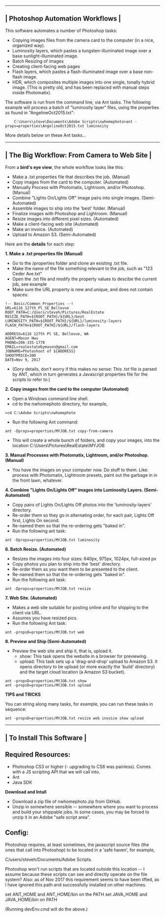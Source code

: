  --------------------------------
| Photoshop Automation Workflows |
 --------------------------------

This software automates a number of Photoshop tasks: 

- Copying images files from the camera card to the computer (in a nice, organized way).
- Luminosity layers, which pastes a tungsten-illuminated image over a base sunlight-illuminated image.
- Batch Resizing of images
- Creating client-facing web pages
- Flash layers, which pastes a flash-illuminated image over a base non-flash image.
- HDR, which composites multiple images into one single, tonally hybrid image. (This is pretty old, and has been replaced with manual steps inside Photomatix).

The software is run from the command line, via Ant tasks.  The following example will process a batch of "luminosity layer" files, using the properties as found in "AngelineOct2015.txt":

```
    C:\Users\steve\Documents\Adobe Scripts\nwhomephoto>ant -props=properties\AngelineOct2015.txt luminosity
```
More details below on these Ant tasks...

 -------------------------------------------
| The Big Workflow: From Camera to Web Site |
 -------------------------------------------

From a **bird's eye view**, the whole workflow looks like this:

- Make a .txt properties file that describes the job. (Manual)
- Copy images from the card to the computer. (Automated)
- Manually Process with Photomatix, Lightroom, and/or Photoshop. (Manual)
- Combine "Lights On/Lights Off" image pairs into single images. (Semi-Automated)
- Assemble images to ship into the 'best' folder. (Manual)
- Finalize images with Photoshop and Lightroom. (Manual)
- Resize images into different pixel sizes. (Automated)
- Make a client-facing web site  (Automated)
- Make an invoice. (Automated)
- Upload to Amazon S3. (Semi-Automated)

Here are the **details** for each step:

**1. Make a .txt properties file (Manual)**

- Go to the /properties folder and clone an existing .txt file. 
- Make the name of the file something relevant to the job, such as "123 Ceder Ave.txt"
- Open the .txt file and modify the property values to descibe the current job, see example
- Make sure the URL property is new and unique, and does not contain spaces:
```
!-- Basic/Common Properties --!
URL=6116_127th_Pl_SE_Bellevue
ROOT_PATH=C:/Users/steveh/Pictures/RealEstate
RESIZE_PATH=${ROOT_PATH}/${URL}/best
LUMINOSITY_PATH=${ROOT_PATH}/${URL}/luminosity-layers
FLASH_PATH=${ROOT_PATH}/${URL}/flash-layers

ADDRESS=6116 127th Pl SE, Bellevue, WA
AGENT=Mason Hwu
PHONE=206-335-1778
EMAIL=realestatebymason@gmail.com
JOBNAME=Photoshoot of ${ADDRESS}
SHOOTPRICE=300
DATE=Nov 9, 2017
```
- (Gory details, don't worry if this makes no sense: This .txt file is parsed by ANT, which in turn generates a Javascript properties file for the scripts to refer to.)

**2. Copy images from the card to the computer (Automated)**

- Open a Windows command line shell.
- cd to the nwhomephoto directory, for example, 
```
>cd C:\Adobe Scripts\nwhomephoto
```
- Run the following Ant command:
```
ant -Dprops=properties/MYJOB.txt copy-from-camera
```
- This will create a whole bunch of folders, and copy your images, into the location C:\Users\Pictures\RealEstate\MYJOB

**3. Manual Processes with Photomatix, Lightroom, and/or Photoshop. (Manual)**
- You have the images on your computer now. Do stuff to them. Like: process with Photomatix, Lightroom presets, paint out the garbage in in the front lawn, whatever.

**4. Combine "Lights On/Lights Off" images into Luminosity Layers. (Semi-Automated)**
- Copy pairs of Lights On/Lights Off photos into the 'luminosity-layers' directory.
- Re-order them so they go in alternating order, for each pair, Lights Off first, Lights On second.
- Re-named them so that the re-ordering gets "baked in".
- Run the following ant task:
```
ant -Dprops=properties/MYJOB.txt luminosity
```
**6. Batch Resize. (Automated)**
- Resizes the images into four sizes: 640px, 975px, 1024px, full-sized px
- Copy photos you plan to ship into the 'best' directory.
- Re-order them as you want them to be presented to the client.
- Re-named them so that the re-ordering gets "baked in".
- Run the following ant task:
```
ant -Dprops=properties/MYJOB.txt resize
```
**7. Web Site. (Automated)**
- Makes a web site suitable for posting online and for shipping to the client via URL.
- Assumes you have resized pics.
- Run the following Ant task:
```
ant -propsD=properties/MYJOB.txt web
```
**8. Preview and Ship (Semi-Automated)**
- Preview the web site and ship it, that is, upload it.
  - show: This task opens the website in a browser for previewing.
  - upload: This task sets up a 'drag-and-drop' upload to Amazon S3. It opens directory to be upload (or more exactly the 'build' directory) and the target cloud location (a Amazon S3 bucket).
```
ant -propsD=properties/MYJOB.txt show
ant -propsD=properties/MYJOB.txt upload
```

**TIPS and TRICKS**

You can string along many tasks, for example, you can run these tasks in sequence:
```
ant -propsD=properties/MYJOB.txt resize web invoice show upload
```

--------------------------
| To Install This Software |
 --------------------------

Required Resources:
-------------------
- Photoshop CS3 or higher (- upgrading to CS6 was painless). Comes with a JS scripting API that we will call into.
- Ant 
- Java SDK

**Download and Intall** 
- Download a zip file of nwhomephoto.zip from GitHub.
- Unzip in somewhere sensible -- somewhere where you want to process and build your shippable jobs. In some cases, you may be forced to unzip it in an Adobe "safe script area".

Config:
-------
Photoshop requires, at least sometimes, the javascript source files (the ones that call into Photoshop) to be located in a 'safe haven', for example, 

C/users/steveh/Documents/Adobe Scripts.  

Photoshop won't run scripts that are located outside this location -- I assume because these scripts can see and directly operate on the file system? Also: as of Nov 2017 this requirement seems to have been lifted, as I have ignored this path and successfully installed on other machines.

set ANT_HOME and ANT_HOME/bin on the PATH
set JAVA_HOME and JAVA_HOME/bin on PATH

(Running devEnv.cmd will do the above.)
